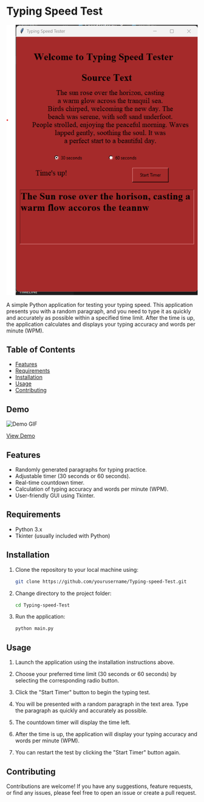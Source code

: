 # Typing Speed Test

![Project Image](image1.png)

A simple Python application for testing your typing speed. This application presents you with a random paragraph, and you need to type it as quickly and accurately as possible within a specified time limit. After the time is up, the application calculates and displays your typing accuracy and words per minute (WPM).

## Table of Contents
- [Features](#features)
- [Requirements](#requirements)
- [Installation](#installation)
- [Usage](#usage)
- [Contributing](#contributing)


## Demo

![Demo GIF](demo.gif)

[View Demo](https://www.example.com)

## Features

- Randomly generated paragraphs for typing practice.
- Adjustable timer (30 seconds or 60 seconds).
- Real-time countdown timer.
- Calculation of typing accuracy and words per minute (WPM).
- User-friendly GUI using Tkinter.

## Requirements

- Python 3.x
- Tkinter (usually included with Python)

## Installation

1. Clone the repository to your local machine using:

   ```bash
   git clone https://github.com/yourusername/Typing-speed-Test.git
   ```

2. Change directory to the project folder:

   ```bash
   cd Typing-speed-Test
   ```

3. Run the application:

   ```bash
   python main.py
   ```

## Usage

1. Launch the application using the installation instructions above.

2. Choose your preferred time limit (30 seconds or 60 seconds) by selecting the corresponding radio button.

3. Click the "Start Timer" button to begin the typing test.

4. You will be presented with a random paragraph in the text area. Type the paragraph as quickly and accurately as possible.

5. The countdown timer will display the time left.

6. After the time is up, the application will display your typing accuracy and words per minute (WPM).

7. You can restart the test by clicking the "Start Timer" button again.

## Contributing

Contributions are welcome! If you have any suggestions, feature requests, or find any issues, please feel free to open an issue or create a pull request.
